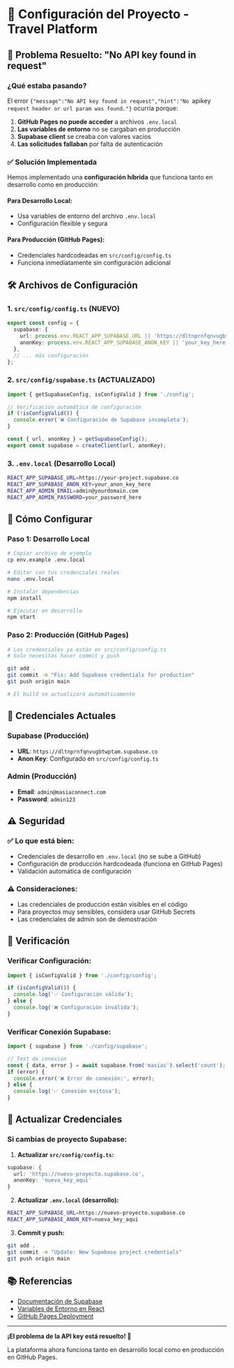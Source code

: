 # 🔧 Configuración del Proyecto - Travel Platform

## 🚨 Problema Resuelto: "No API key found in request"

### **¿Qué estaba pasando?**
El error `{"message":"No API key found in request","hint":"No `apikey` request header or url param was found."}` ocurría porque:

1. **GitHub Pages no puede acceder** a archivos `.env.local`
2. **Las variables de entorno** no se cargaban en producción
3. **Supabase client** se creaba con valores vacíos
4. **Las solicitudes fallaban** por falta de autenticación

### **✅ Solución Implementada**

Hemos implementado una **configuración híbrida** que funciona tanto en desarrollo como en producción:

#### **Para Desarrollo Local:**
- Usa variables de entorno del archivo `.env.local`
- Configuración flexible y segura

#### **Para Producción (GitHub Pages):**
- Credenciales hardcodeadas en `src/config/config.ts`
- Funciona inmediatamente sin configuración adicional

## 🛠️ Archivos de Configuración

### **1. `src/config/config.ts` (NUEVO)**
```typescript
export const config = {
  supabase: {
    url: process.env.REACT_APP_SUPABASE_URL || 'https://dltnprnfqnvugbtwptam.supabase.co',
    anonKey: process.env.REACT_APP_SUPABASE_ANON_KEY || 'your_key_here'
  },
  // ... más configuración
};
```

### **2. `src/config/supabase.ts` (ACTUALIZADO)**
```typescript
import { getSupabaseConfig, isConfigValid } from './config';

// Verificación automática de configuración
if (!isConfigValid()) {
  console.error('❌ Configuración de Supabase incompleta');
}

const { url, anonKey } = getSupabaseConfig();
export const supabase = createClient(url, anonKey);
```

### **3. `.env.local` (Desarrollo Local)**
```bash
REACT_APP_SUPABASE_URL=https://your-project.supabase.co
REACT_APP_SUPABASE_ANON_KEY=your_anon_key_here
REACT_APP_ADMIN_EMAIL=admin@yourdomain.com
REACT_APP_ADMIN_PASSWORD=your_password_here
```

## 🚀 Cómo Configurar

### **Paso 1: Desarrollo Local**
```bash
# Copiar archivo de ejemplo
cp env.example .env.local

# Editar con tus credenciales reales
nano .env.local

# Instalar dependencias
npm install

# Ejecutar en desarrollo
npm start
```

### **Paso 2: Producción (GitHub Pages)**
```bash
# Las credenciales ya están en src/config/config.ts
# Solo necesitas hacer commit y push

git add .
git commit -m "Fix: Add Supabase credentials for production"
git push origin main

# El build se actualizará automáticamente
```

## 🔑 Credenciales Actuales

### **Supabase (Producción)**
- **URL**: `https://dltnprnfqnvugbtwptam.supabase.co`
- **Anon Key**: Configurado en `src/config/config.ts`

### **Admin (Producción)**
- **Email**: `admin@masiaconnect.com`
- **Password**: `admin123`

## ⚠️ Seguridad

### **✅ Lo que está bien:**
- Credenciales de desarrollo en `.env.local` (no se sube a GitHub)
- Configuración de producción hardcodeada (funciona en GitHub Pages)
- Validación automática de configuración

### **⚠️ Consideraciones:**
- Las credenciales de producción están visibles en el código
- Para proyectos muy sensibles, considera usar GitHub Secrets
- Las credenciales de admin son de demostración

## 🧪 Verificación

### **Verificar Configuración:**
```typescript
import { isConfigValid } from './config/config';

if (isConfigValid()) {
  console.log('✅ Configuración válida');
} else {
  console.log('❌ Configuración inválida');
}
```

### **Verificar Conexión Supabase:**
```typescript
import { supabase } from './config/supabase';

// Test de conexión
const { data, error } = await supabase.from('masias').select('count');
if (error) {
  console.error('❌ Error de conexión:', error);
} else {
  console.log('✅ Conexión exitosa');
}
```

## 🔄 Actualizar Credenciales

### **Si cambias de proyecto Supabase:**

1. **Actualizar `src/config/config.ts`:**
```typescript
supabase: {
  url: 'https://nuevo-proyecto.supabase.co',
  anonKey: 'nueva_key_aqui'
}
```

2. **Actualizar `.env.local` (desarrollo):**
```bash
REACT_APP_SUPABASE_URL=https://nuevo-proyecto.supabase.co
REACT_APP_SUPABASE_ANON_KEY=nueva_key_aqui
```

3. **Commit y push:**
```bash
git add .
git commit -m "Update: New Supabase project credentials"
git push origin main
```

## 📚 Referencias

- [Documentación de Supabase](https://supabase.com/docs)
- [Variables de Entorno en React](https://create-react-app.dev/docs/adding-custom-environment-variables/)
- [GitHub Pages Deployment](https://docs.github.com/en/pages)

---

**¡El problema de la API key está resuelto! 🎉**

La plataforma ahora funciona tanto en desarrollo local como en producción en GitHub Pages.
